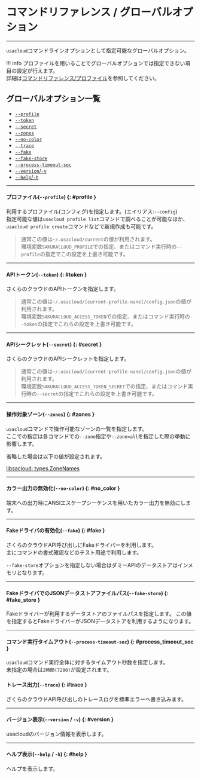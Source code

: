 # コマンドリファレンス / グローバルオプション
---

`usacloud`コマンドラインオプションとして指定可能なグローバルオプション。  

!!! info
    プロファイルを用いることでグローバルオプションでは指定できない項目の設定が行えます。  
    詳細は[コマンドリファレンス/プロファイル](../profile)を参照してください。

## グローバルオプション一覧

- [`--profile`](#profile)
- [`--token`](#token)
- [`--secret`](#secret)
- [`--zones`](#zones)
- [`--no-color`](#no_color)
- [`--trace`](#trace)
- [`--fake`](#fake)
- [`--fake-store`](#fake_store)
- [`--process-timeout-sec`](#process_timeout_sec)
- [`--version`/`-v`](#version)
- [`--help`/`-h`](#help)

---

#### プロファイル(`--profile`) {: #profile }

利用するプロファイル(コンフィグ)を指定します。(エイリアス:`--config`)  
指定可能な値は`usacloud profile list`コマンドで調べることが可能なほか、`usacloud profile create`コマンドなどで新規作成も可能です。

> 通常この値は`~/.usacloud/current`の値が利用されます。  
> 環境変数`SAKURACLOUD_PROFILE`での指定、またはコマンド実行時の`--profile`の指定でこの設定を上書き可能です。

---

#### APIトークン(`--token`) {: #token }

さくらのクラウドのAPIトークンを指定します。

> 通常この値は`~/.usacloud/[current-profile-nane]/config.json`の値が利用されます。  
> 環境変数`SAKURACLOUD_ACCESS_TOKEN`での指定、またはコマンド実行時の`--token`の指定でこれらの設定を上書き可能です。

---

#### APIシークレット(`--secret`) {: #secret }

さくらのクラウドのAPIシークレットを指定します。

> 通常この値は`~/.usacloud/[current-profile-nane]/config.json`の値が利用されます。  
> 環境変数`SAKURACLOUD_ACCESS_TOKEN_SECRET`での指定、またはコマンド実行時の`--secret`の指定でこれらの設定を上書き可能です。

---

#### 操作対象ゾーン(`--zones`) {: #zones }

`usacloud`コマンドで操作可能なゾーンの一覧を指定します。  
ここでの指定は各コマンドでの`--zone`指定や`--zone=all`を指定した際の挙動に影響します。

省略した場合は以下の値が設定されます。

[libsacloud: types.ZoneNames](https://github.com/sacloud/libsacloud/blob/master/v2/sacloud/types/zone.go#L30-L31)

---

#### カラー出力の無効化(`--no-color`) {: #no_color }

端末への出力時にANSIエスケープシーケンスを用いたカラー出力を無効にします。

---

#### Fakeドライバの有効化(`--fake`) {: #fake }

さくらのクラウドAPI呼び出しにFakeドライバーを利用します。  
主にコマンドの書式確認などのテスト用途で利用します。

`--fake-store`オプションを指定しない場合はダミーAPIのデータストアはインメモリとなります。

---

#### FakeドライバでのJSONデータストアファイルパス(`--fake-store`) {: #fake_store }

Fakeドライバーが利用するデータストアのファイルパスを指定します。
この値を指定するとFakeドライバーがJSONデータストアを利用するようになります。

---

#### コマンド実行タイムアウト(`--process-timeout-sec`) {: #process_timeout_sec }

`usacloud`コマンド実行全体に対するタイムアウト秒数を指定します。  
未指定の場合は`2時間(7200)`が設定されます。

#### トレース出力(`--trace`) {: #trace }

さくらのクラウドAPI呼び出しのトレースログを標準エラーへ書き込みます。

---

#### バージョン表示(`--version` / `-v`) {: #version }

usacloudのバージョン情報を表示します。

---

#### ヘルプ表示(`--help` / `-h`) {: #help }

ヘルプを表示します。

